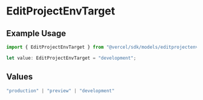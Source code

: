 # EditProjectEnvTarget

## Example Usage

```typescript
import { EditProjectEnvTarget } from "@vercel/sdk/models/editprojectenvop.js";

let value: EditProjectEnvTarget = "development";
```

## Values

```typescript
"production" | "preview" | "development"
```